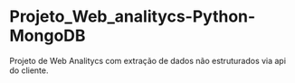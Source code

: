 # Projeto_Web_analitycs-Python-MongoDB
Projeto de Web Analitycs com extração de dados não estruturados via api do cliente. 

